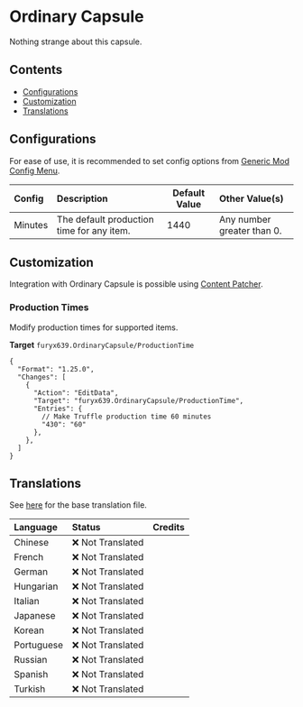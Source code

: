 # Ordinary Capsule

Nothing strange about this capsule.

## Contents

* [Configurations](#configurations)
* [Customization](#customization)
* [Translations](#translations)

## Configurations

For ease of use, it is recommended to set config options
from [Generic Mod Config Menu](https://www.nexusmods.com/stardewvalley/mods/5098).

| Config  | Description                               | Default Value | Other Value(s)             |
|:--------|:------------------------------------------|---------------|:---------------------------|
| Minutes | The default production time for any item. | 1440          | Any number greater than 0. |

## Customization

Integration with Ordinary Capsule is possible
using [Content Patcher](https://github.com/Pathoschild/StardewMods/blob/develop/ContentPatcher/docs/author-guide.md).

### Production Times

Modify production times for supported items.

**Target** `furyx639.OrdinaryCapsule/ProductionTime`

```jsonc
{
  "Format": "1.25.0",
  "Changes": [
    {
      "Action": "EditData",
      "Target": "furyx639.OrdinaryCapsule/ProductionTime",
      "Entries": {
        // Make Truffle production time 60 minutes
        "430": "60"
      },
    },
  ]
}
```

## Translations

See [here](i18n/default.json) for the base translation file.

| Language   | Status            | Credits |
|:-----------|:------------------|:--------|
| Chinese    | ❌️ Not Translated |         |
| French     | ❌️ Not Translated |         |
| German     | ❌️ Not Translated |         |
| Hungarian  | ❌️ Not Translated |         |
| Italian    | ❌️ Not Translated |         |
| Japanese   | ❌️ Not Translated |         |
| Korean     | ❌️ Not Translated |         |
| Portuguese | ❌️ Not Translated |         |
| Russian    | ❌️ Not Translated |         |
| Spanish    | ❌️ Not Translated |         |
| Turkish    | ❌️ Not Translated |         |